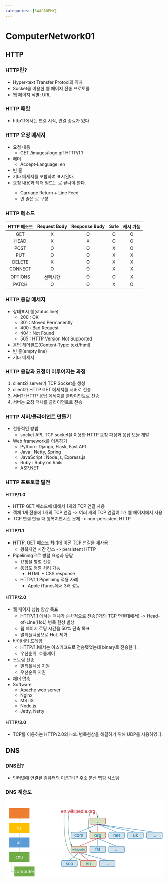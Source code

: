 ```yaml
---
categories: [SWACADEMY]
---
```


# ComputerNetwork01

## HTTP

### HTTP란?

- Hyper-text Transfer Protocl의 약자
- Socket을 이용한 웹 페이지 전송 프로토콜
- 웹 페이지 식별: URL

### HTTP 패킷

- http1.1에서는 연결 시작, 연결 종료가 있다.

### HTTP 요청 메세지

- 요청 내용
  - GET /images/logo.gif HTTP/1.1
- 헤더
  - Accept-Language: en
- 빈 줄
- 기타 메세지를 포함하여 표시된다.
- 요청 내용과 헤더 필드는 <CR><LF>로 끝나야 한다.
  - Carriage Return + Line Feed
  - 빈 줄<empty line>은 <CR><LF>로 구성

### HTTP 메소드

| HTTP 메소드 |Request Body| Response Body  | Safe  | 캐시 가능  |
|:---:|:---:|:--------------:|:-----:|:------:|
|GET|X|O|O|O|
|HEAD|X|X|O|O|
|POST|O|O|X|O|
|PUT|O|O|X|X|
|DELETE|X|O|X|X|
|CONNECT|O|O|X|X|
|OPTIONS|선택사항|O|O|X|
|PATCH|O|O|X|O|

### HTTP 응답 메세지

- 상태표시 행(status line)
  - 200 : OK
  - 301 : Moved Permanently
  - 400 : Bad Request
  - 404 : Not Found
  - 505 : HTTP Version Not Supported
- 응답 헤더필드(Content-Type: text/html)
- 빈 줄(empty line)
- 기타 메세지

### HTTP 응답과 요청이 이루어지는 과정

1. client와 server가 TCP Socket을 생성
2. client가 HTTP GET 메세지를 서버로 전송
3. 서버가 HTTP 응답 메세지를 클라이언트로 전송
4. 서버는 요청 객체를 클라이언트로 전송

### HTTP 서버/클라이언트 만들기

- 전통적인 방법
  - socket API, TCP socket을 이용한 HTTP 요청 파싱과 응답 모듈 개발
- Web framework를 이용하기
  - Python : Django, Flask, Fast API
  - Java : Netty, Spring
  - JavaScript : Node.js, Express.js
  - Ruby : Ruby on Rails
  - ASP.NET

### HTTP 프로토콜 발전

#### HTTP/1.0

- HTTP GET 메소드에 대해서 1개의 TCP 연결 사용
- 객체 1개 전송에 1개의 TCP 연결 -> 여러 개의 TCP 연결이 1개 웹 페이지에서 사용
- TCP 연결 만들 때 왕복지연시간 문제 -> non-persistent HTTP

#### HTTP/1.1

- HTTP, GET 메소드 처리에 이전 TCP 연결을 재사용
  - 왕복지연 시간 감소 -> persistent HTTP
- Pipelining으로 병렬 요청과 응답
  - 요청을 병렬 전송
  - 응답도 병렬 처리 가능
    - HTML + CSS response
  - HTTP/1.1 Pipelining 적용 사례
    - Apple iTunes에서 3배 성능

#### HTTP/2.0

- 웹 페이지 성능 향상 목표
  - HTTP/1.1 에서는 객체가 순차적으로 전송(1개의 TCP 연결대에서) -> Head-of-Line(HoL) 병목 현상 발생
  - 웹 페이지 로딩 시간을 50% 단축 목표
  - 멀티플렉싱으로 HoL 제거
- 바이너리 프레임
  - HTTP/1.1에서는 아스키코드로 전송됐었는데 binary로 전송한다.
  - 우선순위, 흐름제어
- 스트림 전송
  - 멀티플렉싱 지원
  - 우선순위 지원
- 헤더 압축
- Software
  - Apache web server
  - Nginx
  - MS IIS
  - Node.js
  - Jetty, Netty

#### HTTP/3.0

- TCP를 이용하는 HTTP/2.0의 HoL 병목현상을 해결하기 위해 UDP를 사용하였다.

## DNS

### DNS란?

- 인터넷에 연결된 컴퓨터의 이름과 IP 주소 분산 맵핑 시스템

### DNS 계층도

![DNS 계층도](/assets/images/2023/02/27/img_3.png)


